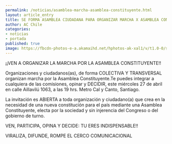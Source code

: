 ```yaml
---
permalink: /noticias/asamblea-marcha-asamblea-constituyente.html
layout: article_entry
title: SE FORMA ASAMBLEA CIUDADANA PARA ORGANIZAR MARCHA X ASAMBLEA CONSTITUYENTE.
author: AC Chile
categories: 
- noticias
- portada
published: true
image: https://fbcdn-photos-e-a.akamaihd.net/hphotos-ak-xal1/v/t1.0-0/s526x395/13076997_10154027899036397_8323804913221912833_n.jpg?oh=fd19ddf7bf8db6310d8ccc44a82adf00&oe=5774890A&__gda__=1470826710_ece5905af484d91a3c3f063802b16614
---
```


¡¡VEN A ORGANIZAR LA MARCHA POR LA ASAMBLEA CONSTITUYENTE!!

Organizaciones y ciudadanos(as), de forma COLECTIVA Y TRANSVERSAL organizan marcha por la Asamblea Constituyente.Te puedes integrar a cualquiera de las comisiones, opinar y DECIDIR, este miércoles 27 de abril en calle Aillavilú 1063, a las 19 hrs. Metro Cal y Canto, Santiago.

La invitación es ABIERTA a toda organización y ciudadano(a) que crea en la necesidad de una nueva constitución para el país mediante una Asamblea Constituyente, electa por la sociedad y sin injerencia del Congreso o del gobierno de turno.

VEN, PARTICIPA, OPINA Y DECIDE: TU ERES INDISPENSABLE!! 

VIRALIZA, DIFUNDE, ROMPE EL CERCO COMUNICACIONAL
